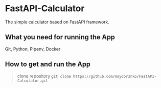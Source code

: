 # FastAPI-Calculator
The simple calculator based on FastAPI framework.

## What you need for running the App
Git, Python, Pipenv, Docker

## How to get and run the App

> clone repository
`git clone https://github.com/msydor3nko/FastAPI-Calculator.git`
